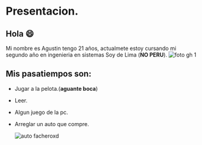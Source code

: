 # Presentacion.                                                                                                               
   ## Hola 😄
   
  Mi nombre es Agustin tengo 21 años, actualmete estoy cursando mi segundo año en ingenieria en sistemas
  Soy de Lima (**NO PERU**).
  ![foto gh 1](https://github.com/pdep-utn-frd/2024-presentacion-Agussttinn/assets/164423947/ddaefb4f-c1a1-4d2c-887b-81684b28367b)


  ## Mis pasatiempos son:
  * Jugar a la pelota.(**aguante boca**)
  * Leer.
  * Algun juego de la pc.
  * Arreglar un auto que compre.
    
    ![auto facheroxd](https://github.com/pdep-utn-frd/2024-presentacion-Agussttinn/assets/164423947/c5a0265d-64c0-486c-b6b3-79acdb2bd030)

  

  
  
    


